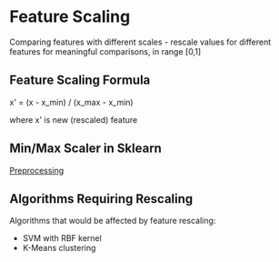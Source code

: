 # Feature Scaling

Comparing features with different scales - rescale values for different 
features for meaningful comparisons, in range [0,1]

## Feature Scaling Formula

x' = (x - x_min) / (x_max - x_min)

where x' is new (rescaled) feature

## Min/Max Scaler in Sklearn

[Preprocessing](http://scikit-learn.org/stable/modules/preprocessing.html)

## Algorithms Requiring Rescaling

Algorithms that would be affected by feature rescaling:
* SVM with RBF kernel
* K-Means clustering
